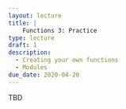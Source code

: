 ```yaml
---
layout: lecture
title: |
    Functions 3: Practice
type: lecture
draft: 1
description:
  - Creating your own functions
  - Modules
due_date: 2020-04-20
---
```


TBD